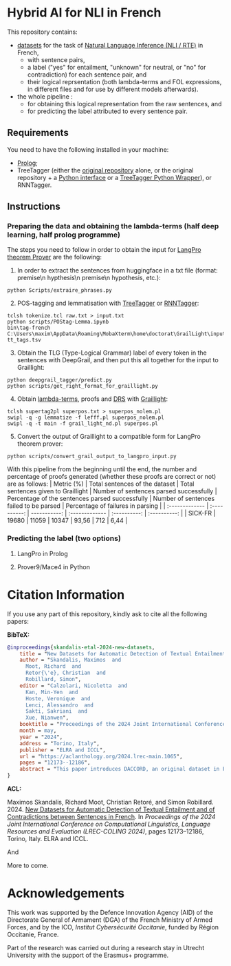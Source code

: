 # Hybrid AI for NLI in French

This repository contains: 
- [datasets](https://huggingface.co/maximoss) for the task of [Natural Language Inference (NLI / RTE)](https://en.wikipedia.org/wiki/Textual_entailment) in French,
  - with sentence pairs,
  - a label ("yes" for entailment, "unknown" for neutral, or "no" for contradiction) for each sentence pair, and
  - their logical reprsentation (both lambda-terms and FOL expressions, in different files and for use by different models afterwards).
- the whole pipeline :
  - for obtaining this logical representation from the raw sentences, and
  - for predicting the label attributed to every sentence pair.

## Requirements

You need to have the following installed in your machine:
- [Prolog](https://www.swi-prolog.org/download/stable);
- TreeTagger (either the [original repository](https://www.cis.uni-muenchen.de/~schmid/tools/TreeTagger) alone, or the original repository + a [Python interface](https://github.com/miotto/treetagger-python) or a [TreeTagger Python Wrapper](https://treetaggerwrapper.readthedocs.io/en/latest)), or RNNTagger.

## Instructions
### Preparing the data and obtaining the lambda-terms (half deep learning, half prolog programme)
The steps you need to follow in order to obtain the input for [LangPro theorem Prover](https://github.com/kovvalsky/LangPro/tree/nl) are the following:
1. In order to extract the sentences from huggingface in a txt file (format: premise\n hypthesis\n premise\n hypothesis, etc.):
```
python Scripts/extraire_phrases.py
```
2. POS-tagging and lemmatisation with [TreeTagger](https://www.cis.uni-muenchen.de/~schmid/tools/TreeTagger) or [RNNTagger](https://www.cis.uni-muenchen.de/~schmid/tools/RNNTagger):
```
tclsh tokenize.tcl raw.txt > input.txt
python scripts/POStag-Lemma.ipynb
bin\tag-french C:\Users\maxim\AppData\Roaming\MobaXterm\home\doctorat\GrailLight\input.txt tt_tags.tsv
```
3. Obtain the TLG (Type-Logical Grammar) label of every token in the sentences with DeepGrail, and then put this all together for the input to Graillight:
```
python deepgrail_tagger/predict.py
python scripts/get_right_format_for_graillight.py
```
4. Obtain [lambda-terms](https://en.wikipedia.org/wiki/Lambda_calculus), proofs and [DRS](https://en.wikipedia.org/wiki/Discourse_representation_theory) with [Graillight](https://github.com/RichardMoot/GrailLight):
```
tclsh supertag2pl superpos.txt > superpos_nolem.pl
swipl -q -g lemmatize -f lefff.pl superpos_nolem.pl
swipl -q -t main -f grail_light_nd.pl superpos.pl
```
5. Convert the output of Graillight to a compatible form for LangPro theorem prover:
```
python scripts/convert_grail_output_to_langpro_input.py
```

With this pipeline from the beginning until the end, the number and percentage of proofs generated (whether these proofs are correct or not) are as follows:
| Metric (%)       | Total sentences of the dataset | Total sentences given to Graillight | Number of sentences parsed successfully     |  Percentage of the sentences parsed successfully       | Number of sentences failed to be parsed     |  Percentage of failures in parsing     | 
| :------------- | :----------: | -----------: | :------------- | :----------: |  :----------: |
|  SICK-FR | 19680  | 11059    | 10347 |  93,56 | 712 |   6,44 |


### Predicting the label (two options)

1. LangPro in Prolog

2. Prover9/Mace4 in Python
   
# Citation Information

If you use any part of this repository, kindly ask to cite all the following papers:

**BibTeX:**

````BibTeX
@inproceedings{skandalis-etal-2024-new-datasets,
    title = "New Datasets for Automatic Detection of Textual Entailment and of Contradictions between Sentences in {F}rench",
    author = "Skandalis, Maximos  and
      Moot, Richard  and
      Retor{\'e}, Christian  and
      Robillard, Simon",
    editor = "Calzolari, Nicoletta  and
      Kan, Min-Yen  and
      Hoste, Veronique  and
      Lenci, Alessandro  and
      Sakti, Sakriani  and
      Xue, Nianwen",
    booktitle = "Proceedings of the 2024 Joint International Conference on Computational Linguistics, Language Resources and Evaluation (LREC-COLING 2024)",
    month = may,
    year = "2024",
    address = "Torino, Italy",
    publisher = "ELRA and ICCL",
    url = "https://aclanthology.org/2024.lrec-main.1065",
    pages = "12173--12186",
    abstract = "This paper introduces DACCORD, an original dataset in French for automatic detection of contradictions between sentences. It also presents new, manually translated versions of two datasets, namely the well known dataset RTE3 and the recent dataset GQNLI, from English to French, for the task of natural language inference / recognising textual entailment, which is a sentence-pair classification task. These datasets help increase the admittedly limited number of datasets in French available for these tasks. DACCORD consists of 1034 pairs of sentences and is the first dataset exclusively dedicated to this task and covering among others the topic of the Russian invasion in Ukraine. RTE3-FR contains 800 examples for each of its validation and test subsets, while GQNLI-FR is composed of 300 pairs of sentences and focuses specifically on the use of generalised quantifiers. Our experiments on these datasets show that they are more challenging than the two already existing datasets for the mainstream NLI task in French (XNLI, FraCaS). For languages other than English, most deep learning models for NLI tasks currently have only XNLI available as a training set. Additional datasets, such as ours for French, could permit different training and evaluation strategies, producing more robust results and reducing the inevitable biases present in any single dataset.",
}
````

**ACL:**

Maximos Skandalis, Richard Moot, Christian Retoré, and Simon Robillard. 2024. [New Datasets for Automatic Detection of Textual Entailment and of Contradictions between Sentences in French](https://aclanthology.org/2024.lrec-main.1065). In *Proceedings of the 2024 Joint International Conference on Computational Linguistics, Language Resources and Evaluation (LREC-COLING 2024)*, pages 12173–12186, Torino, Italy. ELRA and ICCL.

And

More to come.

# Acknowledgements

This work was supported by the Defence Innovation Agency (AID) of the Directorate General of Armament (DGA) of the French Ministry of Armed Forces, and by the ICO, _Institut Cybersécurité Occitanie_, funded by Région Occitanie, France. 

Part of the research was carried out during a research stay in Utrecht University with the support of the Erasmus+ programme.
